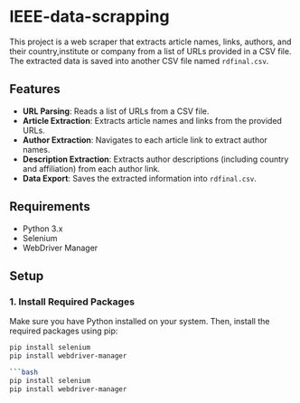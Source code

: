 # IEEE-data-scrapping


This project is a web scraper that extracts article names, links, authors, and their  country,institute or company from a list of URLs provided in a CSV file. The extracted data is saved into another CSV file named `rdfinal.csv`.

## Features

- **URL Parsing**: Reads a list of URLs from a CSV file.
- **Article Extraction**: Extracts article names and links from the provided URLs.
- **Author Extraction**: Navigates to each article link to extract author names.
- **Description Extraction**: Extracts author descriptions (including country and affiliation) from each author link.
- **Data Export**: Saves the extracted information into `rdfinal.csv`.

## Requirements

- Python 3.x
- Selenium
- WebDriver Manager

## Setup

### 1. Install Required Packages

Make sure you have Python installed on your system. Then, install the required packages using pip:

```bash
pip install selenium
pip install webdriver-manager

```bash
pip install selenium
pip install webdriver-manager
